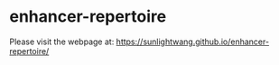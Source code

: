 # enhancer-repertoire
Please visit the webpage at: https://sunlightwang.github.io/enhancer-repertoire/
